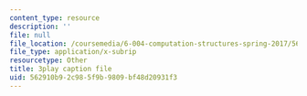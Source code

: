 ```yaml
---
content_type: resource
description: ''
file: null
file_location: /coursemedia/6-004-computation-structures-spring-2017/562910b92c985f9b9809bf48d20931f3_B7F6vh_plHw.vtt
file_type: application/x-subrip
resourcetype: Other
title: 3play caption file
uid: 562910b9-2c98-5f9b-9809-bf48d20931f3
---
```

